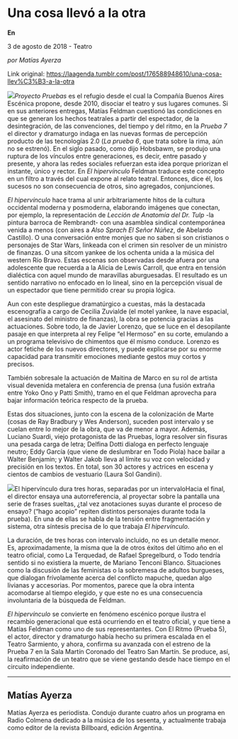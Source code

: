 # Una cosa llevó a la otra

**En**

3 de agosto de 2018 - Teatro

_por Matías Ayerza_

Link original: https://laagenda.tumblr.com/post/176588948610/una-cosa-llev%C3%B3-a-la-otra

![](https://64.media.tumblr.com/325c0a86acd414337ab95b2c6bb7cd0b/tumblr_inline_pcw7fzUAh01t6q87u_500.jpg)*Proyecto Pruebas* es el refugio desde el cual la Compañía Buenos Aires Escénica propone, desde 2010, disociar el teatro y sus lugares comunes. Si en sus anteriores entregas, Matías Feldman cuestionó las condiciones en que se generan los hechos teatrales a partir del espectador, de la desintegración, de las convenciones, del tiempo y del ritmo, en la *Prueba 7* el director y dramaturgo indaga en las nuevas formas de percepción producto de las tecnologías 2.0 (*La prueba 6*, que trata sobre la rima, aún no se estrenó). En el siglo pasado, como dijo Hobsbawm, se produjo una ruptura de los vínculos entre generaciones, es decir, entre pasado y presente, y ahora las redes sociales refuerzan esta idea porque priorizan el instante, único y rector. En *El hipervínculo* Feldman traduce este concepto en un filtro a través del cual expone al relato teatral. Entonces, dice él, los sucesos no son consecuencia de otros, sino agregados, conjunciones.


*El hipervínculo* hace trama al unir arbitrariamente hitos de la cultura occidental moderna y posmoderna, elaborando imágenes que conectan, por ejemplo, la representación de *Lección de Anatomía del Dr. Tulp* -la pintura barroca de Rembrandt- con una asamblea sindical contemporánea venida a menos (con aires a *Also Sprach El Señor Núñez*, de Abelardo Castillo). O una conversación entre monjes que no saben si son cristianos o personajes de Star Wars, linkeada con el crimen sin resolver de un ministro de finanzas. O una sitcom yankee de los ochenta unida a la música del western Río Bravo. Estas escenas son observadas desde afuera por una adolescente que recuerda a la Alicia de Lewis Carroll, que entra en tensión dialéctica con aquel mundo de maravillas aburguesadas. El resultado es un sentido narrativo no enfocado en lo lineal, sino en la percepción visual de un espectador que tiene permitido crear su propia lógica. 


Aun con este despliegue dramatúrgico a cuestas, más la destacada escenografía a cargo de Cecilia Zuvialde (el motel yankee, la nave espacial, el asesinato del ministro de finanzas), la obra se potencia gracias a las actuaciones. Sobre todo, la de Javier Lorenzo, que se luce en el desopilante pasaje en que interpreta al rey Felipe “el Hermoso” en su corte, emulando a un programa televisivo de chimentos que él mismo conduce. Lorenzo es actor fetiche de los nuevos directores, y puede explicarse por su enorme capacidad para transmitir emociones mediante gestos muy cortos y precisos. 


También sobresale la actuación de Maitina de Marco en su rol de artista visual devenida metalera en conferencia de prensa (una fusión extraña entre Yoko Ono y Patti Smith), tramo en el que Feldman aprovecha para bajar información teórica respecto de la prueba. 


Estas dos situaciones, junto con la escena de la colonización de Marte (cosas de Ray Bradbury y Wes Anderson), suceden post intervalo y se cuelan entre lo mejor de la obra, que va de menor a mayor. Además, Luciano Suardi, viejo protagonista de las Pruebas, logra resolver sin fisuras una pesada carga de letra; Delfina Dotti dialoga en perfecto lenguaje neutro; Eddy García (que viene de deslumbrar en Todo Piola) hace bailar a Walter Benjamin; y Walter Jakob lleva al límite su voz con velocidad y precisión en los textos. En total, son 30 actores y actrices en escena y cientos de cambios de vestuario (Laura Sol Gandini). 


![](https://64.media.tumblr.com/325c0a86acd414337ab95b2c6bb7cd0b/tumblr_inline_pcw2wuTeOu1t6q87u_500.jpg)El hipervínculo dura tres horas, separadas por un intervaloHacia el final, el director ensaya una autorreferencia, al proyectar sobre la pantalla una serie de frases sueltas, ¿tal vez anotaciones suyas durante el proceso de ensayo? (“hago acopio” repiten distintos personajes durante toda la prueba). En una de ellas se habla de la tensión entre fragmentación y sistema, otra síntesis precisa de lo que trabaja *El hipervínculo*. 


La duración, de tres horas con intervalo incluido, no es un detalle menor. Es, aproximadamente, la misma que la de otros éxitos del último año en el teatro oficial, como La Terquedad, de Rafael Spregelburd, o Todo tendría sentido si no existiera la muerte, de Mariano Tenconi Blanco. Situaciones como la discusión de las feministas o la sobremesa de adultos burgueses, que dialogan frívolamente acerca del conflicto mapuche, quedan algo livianas y accesorias. Por momentos, parece que la obra intenta acomodarse al tiempo elegido, y que este no es una consecuencia involuntaria de la búsqueda de Feldman. 


*El hipervínculo* se convierte en fenómeno escénico porque ilustra el recambio generacional que está ocurriendo en el teatro oficial, y que tiene a Matías Feldman como uno de sus representantes. Con El Ritmo (Prueba 5), el actor, director y dramaturgo había hecho su primera escalada en el Teatro Sarmiento, y ahora, confirma su avanzada con el estreno de la Prueba 7 en la Sala Martín Coronado del Teatro San Martín. Se produce, así, la reafirmación de un teatro que se viene gestando desde hace tiempo en el circuito independiente.




---

 Matías Ayerza
--------------

 Matías Ayerza es periodista. Condujo durante cuatro años un programa en Radio Colmena dedicado a la música de los sesenta, y actualmente trabaja como editor de la revista Billboard, edición Argentina.
 

